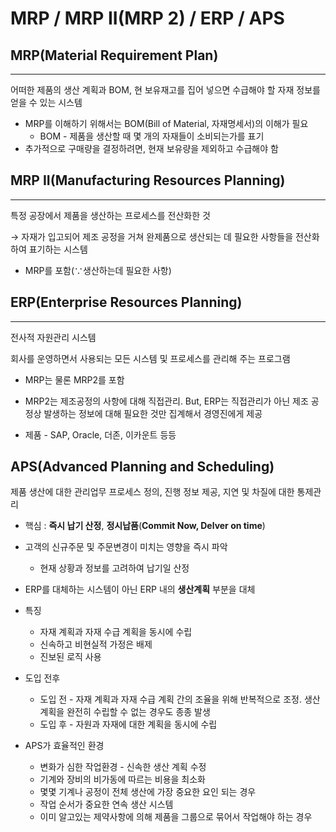 # MRP / MRP II(MRP 2) / ERP / APS



## MRP(Material Requirement Plan)

_____

어떠한 제품의 생산 계획과 BOM, 현 보유재고를 집어 넣으면 수급해야 할 자재 정보를 얻을 수 있는 시스템

- MRP를 이해하기 위해서는 BOM(Bill of Material, 자재명세서)의 이해가 필요
  - BOM - 제품을 생산할 때 몇 개의 자재들이 소비되는가를 표기
- 추가적으로 구매량을 결정하려면, 현재 보유량을 제외하고 수급해야 함



## MRP II(Manufacturing Resources Planning)

___________

특정 공장에서 제품을 생산하는 프로세스를 전산화한 것

→ 자재가 입고되어 제조 공정을 거쳐 완제품으로 생산되는 데 필요한 사항들을 전산화 하여 표기하는 시스템

- MRP를 포함(∵생산하는데 필요한 사항)



## ERP(Enterprise Resources Planning)

__________

전사적 자원관리 시스템

회사를 운영하면서 사용되는 모든 시스템 및 프로세스를 관리해 주는 프로그램

- MRP는 물론 MRP2를 포함
- MRP2는 제조공정의 사항에 대해 직접관리. But, ERP는 직접관리가 아닌 제조 공정상 발생하는 정보에 대해 필요한 것만 집계해서 경영진에게 제공

- 제품 - SAP, Oracle, 더존, 이카운트 등등



## APS(Advanced Planning and Scheduling)

제품 생산에 대한 관리업무 프로세스 정의, 진행 정보 제공, 지연 및 차질에 대한 통제관리

- 핵심 : **즉시 납기 산정**, **정시납품**(**Commit Now, Delver on time**)
- 고객의 신규주문 및 주문변경이 미치는 영향을 즉시 파악
  - 현재 상황과 정보를 고려하여 납기일 산정
- ERP를 대체하는 시스템이 아닌 ERP 내의 **생산계획** 부분을 대체
- 특징
  - 자재 계획과 자재 수급 계획을 동시에 수립
  - 신속하고 비현실적 가정은 배제
  - 진보된 로직 사용

- 도입 전후
  - 도입 전 - 자재 계획과 자재 수급 계획 간의 조율을 위해 반복적으로 조정. 생산계획을 완전히 수립할 수 없는 경우도 종종 발생
  - 도입 후 - 자원과 자재에 대한 계획을 동시에 수립
- APS가 효율적인 환경
  - 변화가 심한 작업환경 - 신속한 생산 계획 수정
  - 기계와 장비의 비가동에 따르는 비용을 최소화
  - 몇몇 기계나 공정이 전체 생산에 가장 중요한 요인 되는 경우
  - 작업 순서가 중요한 연속 생산 시스템
  - 이미 알고있는 제약사항에 의해 제품을 그룹으로 묶어서 작업해야 하는 경우